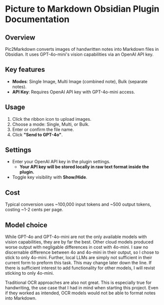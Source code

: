 # Picture to Markdown Obsidian Plugin Documentation

## Overview
Pic2Markdown converts images of handwritten notes into Markdown files in Obsidian. It uses GPT-4o-mini's vision capabilities via an OpenAI API key.

## Key features
- **Modes**: Single Image, Multi Image (combined note), Bulk (separate notes).
- **API Key**: Requires OpenAI API key with GPT-4o-mini access.

## Usage
1. Click the ribbon icon to upload images.
2. Choose a mode: Single, Multi, or Bulk.
3. Enter or confirm the file name.
4. Click **"Send to GPT-4o"**.

## Settings
- Enter your OpenAI API key in the plugin settings.
    - **Your API key will be stored locally in raw text format inside the plugin.**
- Toggle key visibility with **Show/Hide**.

## Cost
Typical conversion uses ~100,000 input tokens and ~500 output tokens, costing ~1-2 cents per page.

## Model choice 

While GPT-4o and GPT-4o-mini are not the only available models with vision capabilities, they are by far the best. Other cloud models produced worse output with negligable differences in cost with 4o-mini. I saw no discernable difference between 4o and 4o-mini in their output, so I chose to stick to only 4o-mini. Further, local LLMs are simply not sufficient in their current form to preform this task. This may change later down the line. If there is sufficient interest to add functionality for other models, I will revist sticking to only 4o-mini. 

Traditional OCR approaches are also not great. This is especially true for handwriting, the use case that I had in mind when starting this project. Even if they worked as intended, OCR models would not be able to format notes into Markdown.